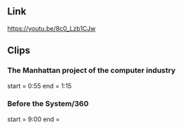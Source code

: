 ## Link
https://youtu.be/8c0_Lzb1CJw

## Clips

### The Manhattan project of the computer industry
start = 0:55
end = 1:15

### Before the System/360
start = 9:00
end = 



